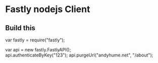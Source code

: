 # Fastly nodejs Client


## Build this

var fastly = require("fastly");



var api = new fastly.FastlyAPI();	
api.authenticateByKey("123");
api.purgeUrl("andyhume.net", "/about");